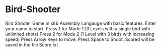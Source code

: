 # Bird-Shooter
Bird Shooter Game in x86 Assembly Langauge with basic features.
Enter your name to start.
Press 1 for Mode 1 (3 Levels with a single bird with unlimited shots)
Press 2 for Mode 2 (1 Level with 3 birds with increasing speed)
Press Arrow Keys to move.
Press Space to Shoot.
Scored will be saved in the file Score.txt
